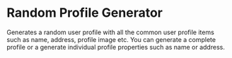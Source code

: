 # Random Profile Generator
Generates a random user profile with all the common user profile items such as name, address, profile image etc. 
You can generate a complete profile or a generate individual profile properties such as name or address.
